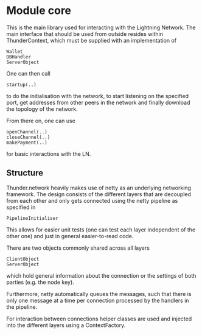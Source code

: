 # Module core

This is the main library used for interacting with the Lightning Network. The main interface that should be used from outside resides within ThunderContext, which must be supplied with an implementation of

```
Wallet
DBHandler
ServerObject
```

One can then call 

```
startup(..)
```

to do the initialisation with the network, to start listening on the specified port, get addresses from other peers in the network and finally download the topology of the network.

From there on, one can use

```
openChannel(..)
closeChannel(..)
makePayment(..)
```

for basic interactions with the LN. 

## Structure

Thunder.network heavily makes use of netty as an underlying networking framework. The design consists of the different layers that are decoupled from each other and only gets connected using the netty pipeline as specified in 

```
PipelineInitialiser
```

This allows for easier unit tests (one can test each layer independent of the other one) and just in general easier-to-read code.

There are two objects commonly shared across all layers

```
ClientObject
ServerObject
```

which hold general information about the connection or the settings of both parties (e.g. the node key).

Furthermore, netty automatically queues the messages, such that there is only one message at a time per connection processed by the handlers in the pipeline. 

For interaction between connections helper classes are used and injected into the different layers using a ContextFactory. 